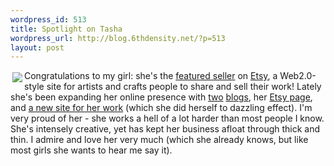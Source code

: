 ```yaml
--- 
wordpress_id: 513
title: Spotlight on Tasha
wordpress_url: http://blog.6thdensity.net/?p=513
layout: post
---
```

<img style="margin: 3px; float: left" src="http://tashamckelvey.com/images/tasha_throwing1_tg8j.jpg" />Congratulations to my girl: she's the <a href="http://www.etsy.com/featured_seller.php?id=53">featured seller</a> on <a href="http://etsy.com">Etsy</a>, a Web2.0-style site for artists and crafts people to share and sell their work! Lately she's been expanding her online presence with <a href="http://potterybytasha.blogpost.com">two</a> <a href="http://artisanbusiness.blogspot.com">blogs</a>, her <a href="http://tashamck.etsy.com">Etsy page</a>, and <a href="http://tashamckelvey.com">a new site for her work</a> (which she did herself to dazzling effect).  I'm very proud of her - she works a hell of a lot harder than most people I know.  She's intensely creative, yet has kept her business afloat through thick and thin.  I admire and love her very much (which she already knows, but like most girls she wants to hear me say it).

<br clear="all" />
